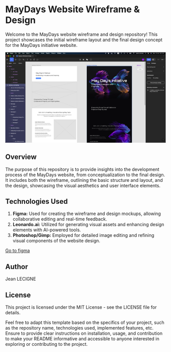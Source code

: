 # MayDays Website Wireframe & Design

Welcome to the MayDays website wireframe and design repository! This project showcases the initial wireframe layout and the final design concept for the MayDays initiative website.

![figme_img](../maydays/static/img/project_img/figma_wireframe.png)


## Overview

The purpose of this repository is to provide insights into the development process of the MayDays website, from conceptualization to the final design. It includes both the wireframe, outlining the basic structure and layout, and the design, showcasing the visual aesthetics and user interface elements.

## Technologies Used

1. **Figma:** Used for creating the wireframe and design mockups, allowing collaborative editing and real-time feedback.
2. **Leonardo.ai:** Utilized for generating visual assets and enhancing design elements with AI-powered tools.
3. **Photoshop/Gimp:** Employed for detailed image editing and refining visual components of the website design.

[Go to figma](https://www.figma.com/design/QStPzuEQjtnIFRhFv1HzQX/Mayday's-Wireframe-%26-Design?node-id=107%3A599&t=9k3fx0NfuHM5WxOS-1)

## Author
Jean LECIGNE

## License
This project is licensed under the MIT License - see the LICENSE file for details.

Feel free to adapt this template based on the specifics of your project, such as the repository name, technologies used, implemented features, etc. Ensure to provide clear instructions on installation, usage, and contribution to make your README informative and accessible to anyone interested in exploring or contributing to the project.